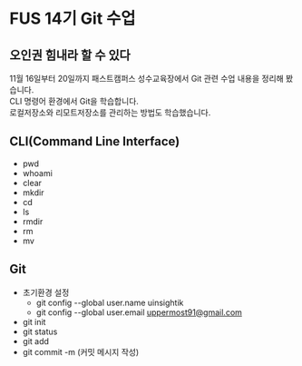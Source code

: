 # FUS 14기 Git 수업
## 오인권 힘내라 할 수 있다
11월 16일부터 20일까지 패스트캠퍼스 성수교육장에서 Git 관련 수업 내용을 정리해 봤습니다.  
CLI 명령어 환경에서 Git을 학습합니다.  
로컬저장소와 리모트저장소를 관리하는 방법도 학습했습니다.  

## CLI(Command Line Interface)
- pwd
- whoami
- clear
- mkdir
- cd
- ls
- rmdir
- rm
- mv

## Git
- 초기환경 설정
  - git config --global user.name uinsightik
  - git config --global user.email uppermost91@gmail.com
- git init
- git status
- git add
- git commit -m (커밋 메시지 작성)
